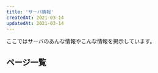 ```yaml
---
title: 'サーバ情報'
createdAt: 2021-03-14
updatedAt: 2021-03-14
---
```


ここではサーバのあんな情報やこんな情報を掲示しています。

## ページ一覧

<PageList path="server" />

<!--
- [はじめての方へ](/server/beginners)
- [運営者情報](/server/profiles)
- [サービス仕様](/server/specifications)
- [利用規約](/server/terms)
- [ガイドライン](/server/guidelines)
  - [鉄道敷設に関するガイドライン](/server/guidelines/railways)
  - [自治体に関するガイドライン](/server/guidelines/cities)
  - [撮影・動画配信に関するガイドライン](/server/guidelines/broadcasts)
  - [発言に関するガイドライン](/server/guidelines/communications)
- [プライバシーポリシー](/server/privacy)
-->
